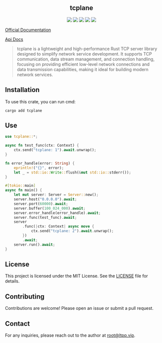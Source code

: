 <center>

## tcplane

[![](https://img.shields.io/crates/v/tcplane.svg)](https://crates.io/crates/tcplane)
[![](https://img.shields.io/crates/d/tcplane.svg)](https://img.shields.io/crates/d/tcplane.svg)
[![](https://docs.rs/tcplane/badge.svg)](https://docs.rs/tcplane)
[![](https://github.com/crates-dev/tcplane/workflows/Rust/badge.svg)](https://github.com/crates-dev/tcplane/actions?query=workflow:Rust)
[![](https://img.shields.io/crates/l/tcplane.svg)](./LICENSE)

</center>

[Official Documentation](https://docs.ltpp.vip/tcplane/)

[Api Docs](https://docs.rs/tcplane/latest/tcplane/)

> tcplane is a lightweight and high-performance Rust TCP server library designed to simplify network service development. It supports TCP communication, data stream management, and connection handling, focusing on providing efficient low-level network connections and data transmission capabilities, making it ideal for building modern network services.

## Installation

To use this crate, you can run cmd:

```shell
cargo add tcplane
```

## Use

```rust
use tcplane::*;

async fn test_func(ctx: Context) {
    ctx.send("tcplane: 1").await.unwrap();
}

fn error_handle(error: String) {
    eprintln!("{}", error);
    let _ = std::io::Write::flush(&mut std::io::stderr());
}

#[tokio::main]
async fn main() {
    let mut server: Server = Server::new();
    server.host("0.0.0.0").await;
    server.port(60000).await;
    server.buffer(100_024_000).await;
    server.error_handle(error_handle).await;
    server.func(test_func).await;
    server
        .func(|ctx: Context| async move {
            ctx.send("tcplane: 2").await.unwrap();
        })
        .await;
    server.run().await;
}
```

## License

This project is licensed under the MIT License. See the [LICENSE](LICENSE) file for details.

## Contributing

Contributions are welcome! Please open an issue or submit a pull request.

## Contact

For any inquiries, please reach out to the author at [root@ltpp.vip](mailto:root@ltpp.vip).
